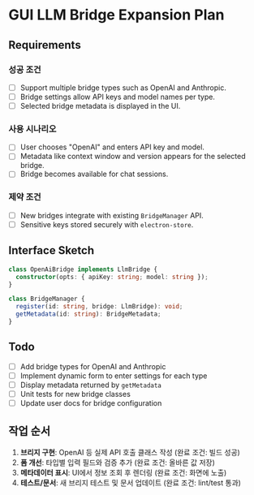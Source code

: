 # GUI LLM Bridge Expansion Plan

## Requirements

### 성공 조건
- [ ] Support multiple bridge types such as OpenAI and Anthropic.
- [ ] Bridge settings allow API keys and model names per type.
- [ ] Selected bridge metadata is displayed in the UI.

### 사용 시나리오
- [ ] User chooses "OpenAI" and enters API key and model.
- [ ] Metadata like context window and version appears for the selected bridge.
- [ ] Bridge becomes available for chat sessions.

### 제약 조건
- [ ] New bridges integrate with existing `BridgeManager` API.
- [ ] Sensitive keys stored securely with `electron-store`.

## Interface Sketch
```typescript
class OpenAiBridge implements LlmBridge {
  constructor(opts: { apiKey: string; model: string });
}

class BridgeManager {
  register(id: string, bridge: LlmBridge): void;
  getMetadata(id: string): BridgeMetadata;
}
```

## Todo
- [ ] Add bridge types for OpenAI and Anthropic
- [ ] Implement dynamic form to enter settings for each type
- [ ] Display metadata returned by `getMetadata`
- [ ] Unit tests for new bridge classes
- [ ] Update user docs for bridge configuration

## 작업 순서
1. **브리지 구현**: OpenAI 등 실제 API 호출 클래스 작성 (완료 조건: 빌드 성공)
2. **폼 개선**: 타입별 입력 필드와 검증 추가 (완료 조건: 올바른 값 저장)
3. **메타데이터 표시**: UI에서 정보 조회 후 렌더링 (완료 조건: 화면에 노출)
4. **테스트/문서**: 새 브리지 테스트 및 문서 업데이트 (완료 조건: lint/test 통과)
